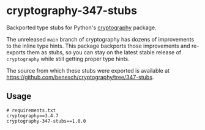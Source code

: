 # cryptography-347-stubs

Backported type stubs for Python's [cryptography] package.

The unreleased `main` branch of cryptography has dozens of improvements to the
inline type hints. This package backports those improvements and re-exports
them as stubs, so you can stay on the latest stable release of `cryptography`
while still getting proper type hints.

The source from which these stubs were exported is available at
<https://github.com/benesch/cryptography/tree/347-stubs>.

## Usage

```
# requirements.txt
cryptography==3.4.7
cryptography-347-stubs==1.0.0
```

[cryptography]: https://github.com/pyca/cryptography.git
